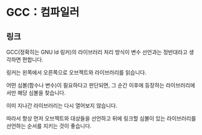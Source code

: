 # GCC：컴파일러

## 링크

GCC(정확히는 GNU ld 링커)의 라이브러리 처리 방식이 변수 선언과는 정반대라고 생각하면 편합니다.

링커는 왼쪽에서 오른쪽으로 오브젝트와 라이브러리를 읽습니다.

어떤 심볼(함수나 변수)이 필요하다고 판단되면, 그 순간 이후에 등장하는 라이브러리에서만 해당 심볼을 찾습니다.

이미 지나간 라이브러리는 다시 열어보지 않습니다.

따라서 항상 먼저 오브젝트와 대상들을 선언하고 뒤에 링크할 심볼이 있는 라이브러리를 선언하는 순서를 지키는 것이 좋습니다.
